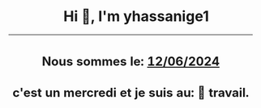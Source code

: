 <h1 align='center'>Hi 👋, I'm yhassanige1</h1>
<div align='center'>

|<h2 align='center'>Nous sommes le: <u>12/06/2024</u></h2><h2 align='center'>c'est un mercredi et je suis au: 🏢 travail.</h2>|
|---
</div>